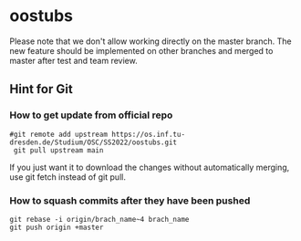 # oostubs
Please note that we don't allow working directly on the master branch. The new feature should be implemented on other branches and merged to master after test and team review.

## Hint for Git
### How to get update from official repo
```
#git remote add upstream https://os.inf.tu-dresden.de/Studium/OSC/SS2022/oostubs.git
 git pull upstream main
```
If you just want it to download the changes without automatically merging, use git fetch instead of git pull.
### How to squash commits after they have been pushed
```
git rebase -i origin/brach_name~4 brach_name
git push origin +master

```

